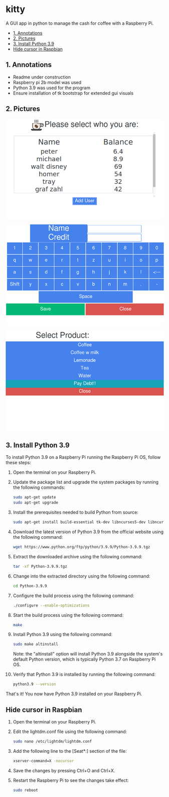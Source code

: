 # kitty

A GUI app in python to manage the cash for coffee with a Raspberry Pi.

- [1. Annotations](#1-annotations)
- [2. Pictures](#2-pictures)
- [3. Install Python 3.9](#3-install-python-39)
- [Hide cursor in Raspbian](#hide-cursor-in-raspbian)

## 1. Annotations

- Readme under construction
- Raspberry pi 2b model was used
- Python 3.9 was used for the program
- Ensure installation of tk bootstrap for extended gui visuals

## 2. Pictures

![Image1](img/Screenshot_25_04_2023_16_21_15.png)

![Image2](img/Screenshot_25_04_2023_16_21_28.png)

![Image3](img/Screenshot_25_04_2023_16_21_41.png)

## 3. Install Python 3.9

To install Python 3.9 on a Raspberry Pi running the Raspberry Pi OS, follow these steps:

1. Open the terminal on your Raspberry Pi.
2. Update the package list and upgrade the system packages by running the following commands:

    ```bash
    sudo apt-get update
    sudo apt-get upgrade
    ```

3. Install the prerequisites needed to build Python from source:

    ```bash
    sudo apt-get install build-essential tk-dev libncurses5-dev libncursesw5-dev libreadline6-dev libdb5.3-dev libgdbm-dev libsqlite3-dev libssl-dev libbz2-dev libexpat1-dev liblzma-dev zlib1g-dev libffi-dev
    ```

4. Download the latest version of Python 3.9 from the official website using the following command:

    ```bash
    wget https://www.python.org/ftp/python/3.9.9/Python-3.9.9.tgz
    ```

5. Extract the downloaded archive using the following command:

    ```bash
    tar -xf Python-3.9.9.tgz
    ```

6. Change into the extracted directory using the following command:

    ```bash
    cd Python-3.9.9
    ```

7. Configure the build process using the following command:

    ```bash
    ./configure --enable-optimizations
    ```

8. Start the build process using the following command:

    ```bash
    make
    ```

9. Install Python 3.9 using the following command:

    ```bash
    sudo make altinstall
    ```

    Note: the "altinstall" option will install Python 3.9 alongside the system's default Python version, which is typically Python 3.7 on Raspberry Pi OS.

10. Verify that Python 3.9 is installed by running the following command:

    ```bash
    python3.9 --version
    ```

That's it! You now have Python 3.9 installed on your Raspberry Pi.

## Hide cursor in Raspbian

1. Open the terminal on your Raspberry Pi.
2. Edit the lightdm.conf file using the following command:

    ```bash
    sudo nano /etc/lightdm/lightdm.conf
    ```

3. Add the following line to the [Seat*:] section of the file:

    ```bash
    xserver-command=X -nocursor
    ```

4. Save the changes by pressing Ctrl+O and Ctrl+X.
5. Restart the Raspberry Pi to see the changes take effect:

    ```bash
    sudo reboot
    ```
